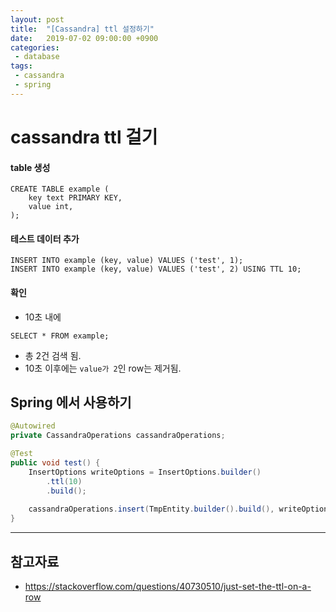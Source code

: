 ```yaml
---
layout: post
title:  "[Cassandra] ttl 설정하기"
date:   2019-07-02 09:00:00 +0900
categories:
 - database
tags: 
 - cassandra
 - spring
---
```

# cassandra ttl 걸기

#### table 생성
```cql
CREATE TABLE example (
    key text PRIMARY KEY,
    value int,
);
```

#### 테스트 데이터 추가
```cql
INSERT INTO example (key, value) VALUES ('test', 1);
INSERT INTO example (key, value) VALUES ('test', 2) USING TTL 10;
```

#### 확인
- 10초 내에

```cql
SELECT * FROM example;
```

- 총 2건 검색 됨.
- 10초 이후에는 `value가 2`인 row는 제거됨.

## Spring 에서 사용하기
```java
@Autowired
private CassandraOperations cassandraOperations;

@Test
public void test() {
	InsertOptions writeOptions = InsertOptions.builder()
		.ttl(10)
		.build();
	
	cassandraOperations.insert(TmpEntity.builder().build(), writeOptions);
}
```

---
## 참고자료
- https://stackoverflow.com/questions/40730510/just-set-the-ttl-on-a-row
